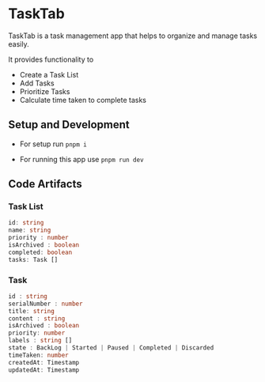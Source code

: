 # TaskTab

TaskTab is a task management app that helps to organize and manage tasks easily.

It provides functionality to

- Create a Task List
- Add Tasks
- Prioritize Tasks
- Calculate time taken to complete tasks

## Setup and Development

- For setup run `pnpm i`

- For running this app use `pnpm run dev`

## Code Artifacts

### Task List

```typescript
id: string
name: string
priority : number
isArchived : boolean
completed: boolean
tasks: Task []
```

### Task

```typescript
id : string
serialNumber : number
title: string
content : string
isArchived : boolean
priority: number
labels : string []
state : BackLog | Started | Paused | Completed | Discarded
timeTaken: number
createdAt: Timestamp
updatedAt: Timestamp
```
